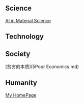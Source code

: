 ## Science

[AI in Material Science](https://github.com/alfredldong/MyBlog/blob/master/AI%2BMater.md)

## Technology

## Society

[贫穷的本质](5Poor Economics.md)

## Humanity

[My HomePage](Website.md)
